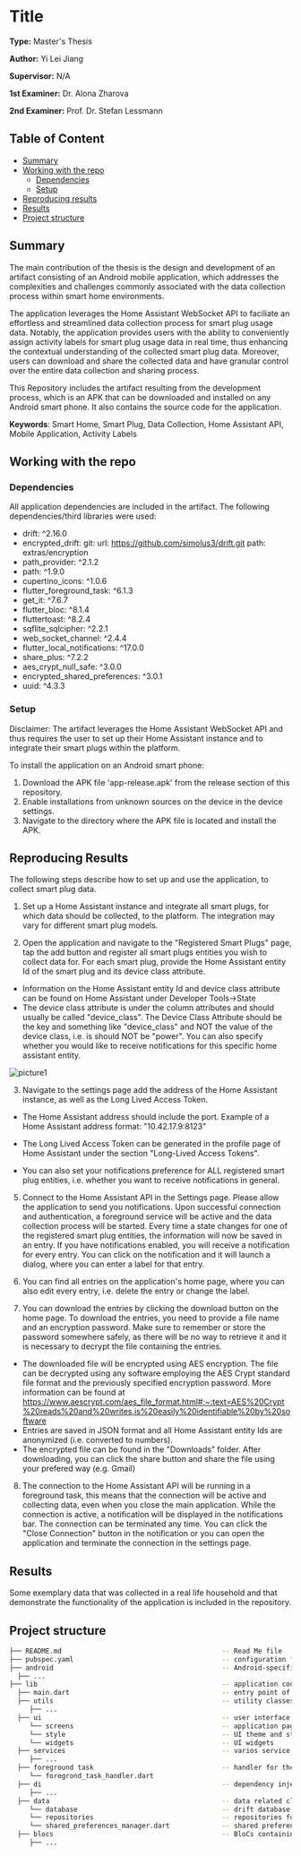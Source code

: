 # Title

**Type:** Master's Thesis

**Author:** Yi Lei Jiang

**Supervisor:** N/A

**1st Examiner:** Dr. Alona Zharova

**2nd Examiner:** Prof. Dr. Stefan Lessmann


## Table of Content

- [Summary](#summary)
- [Working with the repo](#Working-with-the-repo)
    - [Dependencies](#Dependencies)
    - [Setup](#Setup)
- [Reproducing results](#Reproducing-results)
- [Results](#Results)
- [Project structure](-Project-structure)


## Summary

The main contribution of the thesis is the design and development of an artifact consisting of an Android mobile application, which addresses the complexities and challenges commonly associated with the data collection process within smart home environments. 

The application leverages the Home Assistant WebSocket API to faciliate an effortless and streamlined data collection process for smart plug usage data. Notably, the application provides users with the ability to conveniently assign activity labels for smart plug usage data in real time, thus enhancing the contextual understanding of the collected smart plug data. Moreover, users can download and share the collected data and have granular control over the entire data collection and sharing process.

This Repository includes the artifact resulting from the development process, which is an APK that can be downloaded and installed on any Android smart phone. It also contains the source code for the application.

**Keywords**: Smart Home, Smart Plug, Data Collection, Home Assistant API, Mobile Application, Activity Labels


## Working with the repo

### Dependencies
All application dependencies are included in the artifact. 
The following dependencies/third libraries were used:
  - drift: ^2.16.0
  - encrypted_drift:
    git:
      url: https://github.com/simolus3/drift.git
      path: extras/encryption
  - path_provider: ^2.1.2
  - path: ^1.9.0
  - cupertino_icons: ^1.0.6
  - flutter_foreground_task: ^6.1.3
  - get_it: ^7.6.7
  - flutter_bloc: ^8.1.4
  - fluttertoast: ^8.2.4
  - sqflite_sqlcipher: ^2.2.1
  - web_socket_channel: ^2.4.4
  - flutter_local_notifications: ^17.0.0
  - share_plus: ^7.2.2
  - aes_crypt_null_safe: ^3.0.0
  - encrypted_shared_preferences: ^3.0.1
  - uuid: ^4.3.3

### Setup
Disclaimer: The artifact leverages the Home Assistant WebSocket API and thus requires the user to set up their Home Assistant instance and to integrate their smart plugs within the platform. 

To install the application on an Android smart phone:
1. Download the APK file 'app-release.apk' from the release section of this repository.
2. Enable installations from unknown sources on the device in the device settings. 
3. Navigate to the directory where the APK file is located and install the APK.


## Reproducing Results

The following steps describe how to set up and use the application, to collect smart plug data.

1. Set up a Home Assistant instance and integrate all smart plugs, for which data should be collected, to the platform. The integration may vary for different smart plug models.

2. Open the application and navigate to the "Registered Smart Plugs" page, tap the add button and register all smart plugs entities you wish to collect data for. For each smart plug, provide the Home Assistant entity Id of the smart plug and its device class attribute.
- Information on the Home Assistant entity Id and device class attribute can be found on Home Assistant under Developer Tools->State
- The device class attribute is under the column attributes and should usually be called "device_class". The Device Class Attribute should be the key and something like "device_class" and NOT the value of the device class, i.e. is should NOT be "power". You can also specify whether you would like to receive notifications for this specific home assistant entity.

![picture1](https://github.com/yileijiang/smart-plug-data-flutter-app/assets/71334281/565f3199-fb13-454e-8333-b520d1579476)

3. Navigate to the settings page add the address of the Home Assistant instance, as well as the Long Lived Access Token.
- The Home Assistant address should include the port.
Example of a Home Assistant address format: "10.42.17.9:8123"

- The Long Lived Access Token can be generated in the profile page of Home Assistant under the section "Long-Lived Access Tokens".

- You can also set your notifications preference for ALL registered smart plug entities, i.e. whether you want to receive notifications in general.

5. Connect to the Home Assistant API in the Settings page. Please allow the application to send you notifications. Upon successful connection and authentication, a foreground service will be active and the data collection process will be started. Every time a state changes for one of the registered smart plug entities, the information will now be saved in an entry. If you have notifications enabled, you will receive a notification for every entry. You can click on the notification and it will launch a dialog, where you can enter a label for that entry.

6. You can find all entries on the application's home page, where you can also edit every entry, i.e. delete the entry or change the label.

7. You can download the entries by clicking the download button on the home page. To download the entries, you need to provide a file name and an encryption password. Make sure to remember or store the password somewhere safely, as there will be no way to retrieve it and it is necessary to decrypt the file containing the entries.
- The downloaded file will be encrypted using AES encryption. The file can be decrypted using any software employing the AES Crypt standard file format and the previously specified encryption password.
More information can be found at https://www.aescrypt.com/aes_file_format.html#:~:text=AES%20Crypt%20reads%20and%20writes,is%20easily%20identifiable%20by%20software
- Entries are saved in JSON format and all Home Assistant entity Ids are anonymized (i.e. converted to numbers).
- The encrypted file can be found in the "Downloads" folder. After downloading, you can click the share button and share the file using your prefered way (e.g. Gmail)

8. The connection to the Home Assistant API will be running in a foreground task, this means that the connection will be active and collecting data, even when you close the main application. While the connection is active, a notification will be displayed in the notifications bar. The connection can be terminated any time. You can click the "Close Connection" button in the notification or you can open the application and terminate the connection in the settings page. 

## Results

Some exemplary data that was collected in a real life household and that demonstrate the functionality of the application is included in the repository.

## Project structure

```bash
├── README.md                                        -- Read Me file
├── pubspec.yaml                                     -- configuration file for flutter application
├── android                                          -- Android-specific files and configurations
  ├── ...                                                                            
├── lib                                              -- application code
  ├── main.dart                                      -- entry point of the application
  ├── utils                                          -- utility classes
     ├── ...
  ├── ui                                             -- user interface related classes
     └── screens                                     -- application pages/screens
     └── style                                       -- UI theme and style                                            
     └── widgets                                     -- UI widgets
  ├── services                                       -- varios service classes (encryption, notifications, foreground task, websocket API connection, message handeling)
     ├── ...
  ├── foreground task                                -- handler for the foreground task
     └── foregrond_task_handler.dart
  ├── di                                             -- dependency injection related class
     ├── ...
  ├── data                                           -- data related classes
     └── database                                    -- drift database related classes (manager class, generated classes)
     └── repositories                                -- repositories for data classes                                       
     └── shared_preferences_manager.dart             -- shared preferences manager class for encrypted shared prefeences
  ├── blocs                                          -- BloCs containing business logic
     ├── ...    
```
